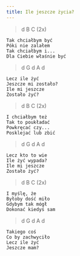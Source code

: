 ```yaml
---
title: Ile jeszcze życia?
---
```


> d B C (2x)

```
Tak chciałbym być
Póki nie zalałem
Tak chciałbym i...
Dla Ciebie właśnie być
```

> d G d A d

```
Lecz ile żyć
Jeszcze mi zostało?
Ile mi jeszcze
Zostało żyć?
```

> d B C (2x)

```
I chciałbym też
Tak to poukładać
Powkręcać czy...
Posklejać lub zbić
```

> d G d A d

```
Lecz kto to wie
Ile żyć wypada?
Ile mi jeszcze
Zostało żyć?
```

> d B C (2x)

```
I myślę, że
Byłoby dość miło
Gdybym tak mógł
Dokonać kiedyś sam
```

> d G d A d

```
Takiego coś
Co by zachwyciło
Lecz ile żyć
Jeszcze mam?
```
